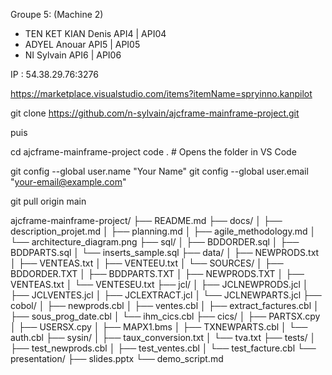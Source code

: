 Groupe 5: (Machine 2)
- TEN KET KIAN Denis   API4 | API04
- ADYEL        Anouar  API5 | API05
- NI           Sylvain API6 | API06

IP : 54.38.29.76:3276

https://marketplace.visualstudio.com/items?itemName=spryinno.kanpilot


git clone https://github.com/n-sylvain/ajcframe-mainframe-project.git

puis

cd ajcframe-mainframe-project
code . # Opens the folder in VS Code

git config --global user.name "Your Name"
git config --global user.email "your-email@example.com"

git pull origin main




ajcframe-mainframe-project/
├── README.md
├── docs/
│   ├── description_projet.md
│   ├── planning.md
│   ├── agile_methodology.md
│   └── architecture_diagram.png
├── sql/
│   ├── BDDORDER.sql
│   ├── BDDPARTS.sql
│   └── inserts_sample.sql
├── data/
│   ├── NEWPRODS.txt
│   ├── VENTEAS.txt
│   ├── VENTEEU.txt
│   └── SOURCES/
│       ├── BDDORDER.TXT
│       ├── BDDPARTS.TXT
│       ├── NEWPRODS.TXT
│       ├── VENTEAS.txt
│       └── VENTESEU.txt
├── jcl/
│   ├── JCLNEWPRODS.jcl
│   ├── JCLVENTES.jcl
│   ├── JCLEXTRACT.jcl
│   └── JCLNEWPARTS.jcl
├── cobol/
│   ├── newprods.cbl
│   ├── ventes.cbl
│   ├── extract_factures.cbl
│   ├── sous_prog_date.cbl
│   └── ihm_cics.cbl
├── cics/
│   ├── PARTSX.cpy
│   ├── USERSX.cpy
│   ├── MAPX1.bms
│   ├── TXNEWPARTS.cbl
│   └── auth.cbl
├── sysin/
│   ├── taux_conversion.txt
│   └── tva.txt
├── tests/
│   ├── test_newprods.cbl
│   ├── test_ventes.cbl
│   └── test_facture.cbl
└── presentation/
    ├── slides.pptx
    └── demo_script.md

